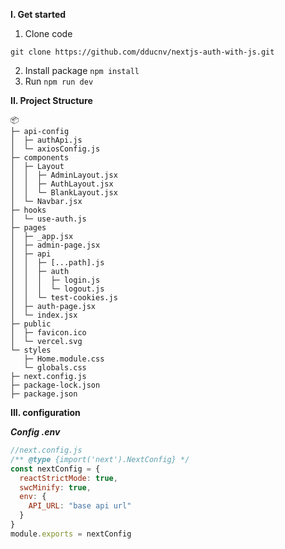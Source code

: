 **I. Get started**
1. Clone code
```command
git clone https://github.com/dducnv/nextjs-auth-with-js.git
```
2. Install package
```npm install```
3. Run
```npm run dev```

**II. Project Structure**
```
📦 
├─ api-config
│  ├─ authApi.js
│  └─ axiosConfig.js
├─ components
│  ├─ Layout
│  │  ├─ AdminLayout.jsx
│  │  ├─ AuthLayout.jsx
│  │  └─ BlankLayout.jsx
│  └─ Navbar.jsx
├─ hooks
│  └─ use-auth.js
├─ pages
│  ├─ _app.jsx
│  ├─ admin-page.jsx
│  ├─ api
│  │  ├─ [...path].js
│  │  ├─ auth
│  │  │  ├─ login.js
│  │  │  └─ logout.js
│  │  └─ test-cookies.js
│  ├─ auth-page.jsx
│  └─ index.jsx
├─ public
│  ├─ favicon.ico
│  └─ vercel.svg
└─ styles
   ├─ Home.module.css
   └─ globals.css
├─ next.config.js
├─ package-lock.json
├─ package.json
```
**III. configuration**

 ***Config .env***
```js
//next.config.js
/** @type {import('next').NextConfig} */
const nextConfig = {
  reactStrictMode: true,
  swcMinify: true,
  env: {
    API_URL: "base api url"
  }
}
module.exports = nextConfig
```







